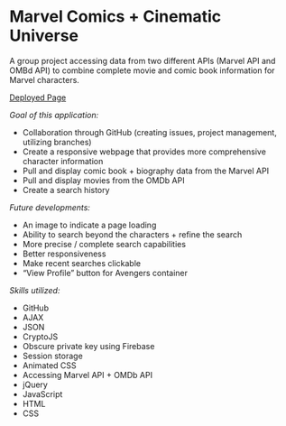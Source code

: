 # Marvel Comics + Cinematic Universe
A group project accessing data from two different APIs (Marvel API and OMBd API) to combine complete movie and comic book information for Marvel characters.

[Deployed Page](https://kianimal.github.io/Marvel_Comics_Central/)

*Goal of this application:*
- Collaboration through GitHub (creating issues, project management, utilizing branches)
- Create a responsive webpage that provides more comprehensive character information
- Pull and display comic book + biography data from the Marvel API
- Pull and display movies from the OMDb API
- Create a search history

*Future developments:*
- An image to indicate a page loading 
- Ability to search beyond the characters + refine the search
- More precise / complete search capabilities 
- Better responsiveness
- Make recent searches clickable
- “View Profile” button for Avengers container

*Skills utilized:*
- GitHub
- AJAX
- JSON
- CryptoJS
- Obscure private key using Firebase
- Session storage
- Animated CSS
- Accessing Marvel API + OMDb API
- jQuery 
- JavaScript
- HTML
- CSS

